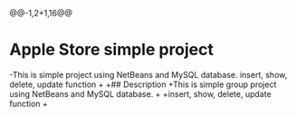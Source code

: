 @@-1,2+1,16@@
# Apple Store simple project
-This is simple project using NetBeans and MySQL database.
insert, show, delete, update function
+
+## Description 
+This is simple group project using NetBeans and MySQL database.
+
+insert, show, delete, update function
+
